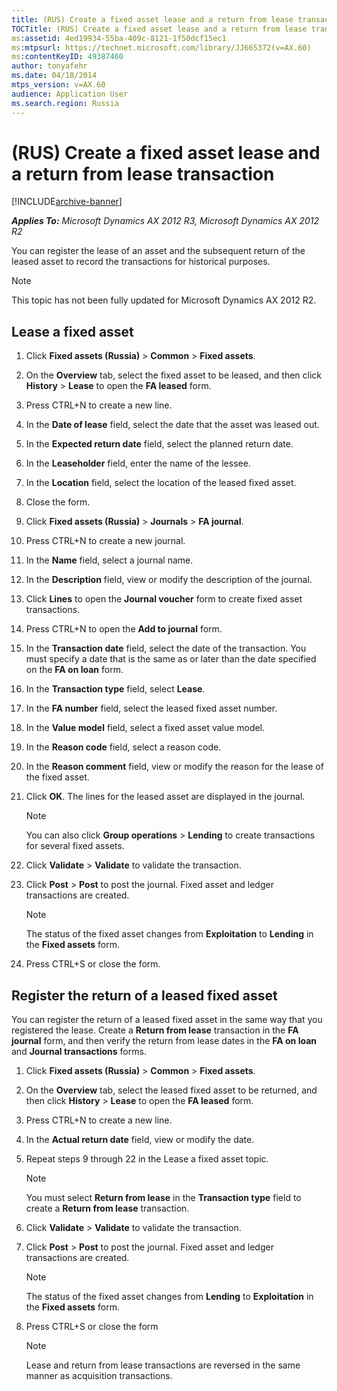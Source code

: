 ```yaml
---
title: (RUS) Create a fixed asset lease and a return from lease transaction
TOCTitle: (RUS) Create a fixed asset lease and a return from lease transaction
ms:assetid: 4ed19934-55ba-409c-8121-1f50dcf15ec1
ms:mtpsurl: https://technet.microsoft.com/library/JJ665372(v=AX.60)
ms:contentKeyID: 49387460
author: tonyafehr
ms.date: 04/18/2014
mtps_version: v=AX.60
audience: Application User
ms.search.region: Russia
---
```


# (RUS) Create a fixed asset lease and a return from lease transaction 


[!INCLUDE[archive-banner](includes/archive-banner.md)]


_**Applies To:** Microsoft Dynamics AX 2012 R3, Microsoft Dynamics AX 2012 R2_

You can register the lease of an asset and the subsequent return of the leased asset to record the transactions for historical purposes.


> [!NOTE]
> <P>This topic has not been fully updated for Microsoft Dynamics AX 2012 R2.</P>



## Lease a fixed asset

1.  Click **Fixed assets (Russia)** \> **Common** \> **Fixed assets**.

2.  On the **Overview** tab, select the fixed asset to be leased, and then click **History** \> **Lease** to open the **FA leased** form.

3.  Press CTRL+N to create a new line.

4.  In the **Date of lease** field, select the date that the asset was leased out.

5.  In the **Expected return date** field, select the planned return date.

6.  In the **Leaseholder** field, enter the name of the lessee.

7.  In the **Location** field, select the location of the leased fixed asset.

8.  Close the form.

9.  Click **Fixed assets (Russia)** \> **Journals** \> **FA journal**.

10. Press CTRL+N to create a new journal.

11. In the **Name** field, select a journal name.

12. In the **Description** field, view or modify the description of the journal.

13. Click **Lines** to open the **Journal voucher** form to create fixed asset transactions.

14. Press CTRL+N to open the **Add to journal** form.

15. In the **Transaction date** field, select the date of the transaction. You must specify a date that is the same as or later than the date specified on the **FA on loan** form.

16. In the **Transaction type** field, select **Lease**.

17. In the **FA number** field, select the leased fixed asset number.

18. In the **Value model** field, select a fixed asset value model.

19. In the **Reason code** field, select a reason code.

20. In the **Reason comment** field, view or modify the reason for the lease of the fixed asset.

21. Click **OK**. The lines for the leased asset are displayed in the journal.
    

    > [!NOTE]
    > <P>You can also click <STRONG>Group operations</STRONG> &gt; <STRONG>Lending</STRONG> to create transactions for several fixed assets.</P>



22. Click **Validate** \> **Validate** to validate the transaction.

23. Click **Post** \> **Post** to post the journal. Fixed asset and ledger transactions are created.
    

    > [!NOTE]
    > <P>The status of the fixed asset changes from <STRONG>Exploitation</STRONG> to <STRONG>Lending</STRONG> in the <STRONG>Fixed assets</STRONG> form.</P>



24. Press CTRL+S or close the form.

## Register the return of a leased fixed asset

You can register the return of a leased fixed asset in the same way that you registered the lease. Create a **Return from lease** transaction in the **FA journal** form, and then verify the return from lease dates in the **FA on loan** and **Journal transactions** forms.

1.  Click **Fixed assets (Russia)** \> **Common** \> **Fixed assets**.

2.  On the **Overview** tab, select the leased fixed asset to be returned, and then click **History** \> **Lease** to open the **FA leased** form.

3.  Press CTRL+N to create a new line.

4.  In the **Actual return date** field, view or modify the date.

5.  Repeat steps 9 through 22 in the Lease a fixed asset topic.
    

    > [!NOTE]
    > <P>You must select <STRONG>Return from lease</STRONG> in the <STRONG>Transaction type</STRONG> field to create a <STRONG>Return from lease</STRONG> transaction.</P>



6.  Click **Validate** \> **Validate** to validate the transaction.

7.  Click **Post** \> **Post** to post the journal. Fixed asset and ledger transactions are created.
    

    > [!NOTE]
    > <P>The status of the fixed asset changes from <STRONG>Lending</STRONG> to <STRONG>Exploitation</STRONG> in the <STRONG>Fixed assets</STRONG> form.</P>



8.  Press CTRL+S or close the form
    

    > [!NOTE]
    > <P>Lease and return from lease transactions are reversed in the same manner as acquisition transactions.</P>


  



